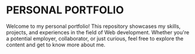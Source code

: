 # PERSONAL PORTFOLIO
Welcome to my personal portfolio! This repository showcases my skills, projects, and experiences in the field of Web development. Whether you're a potential employer, collaborator, or just curious, feel free to explore the content and get to know more about me.
